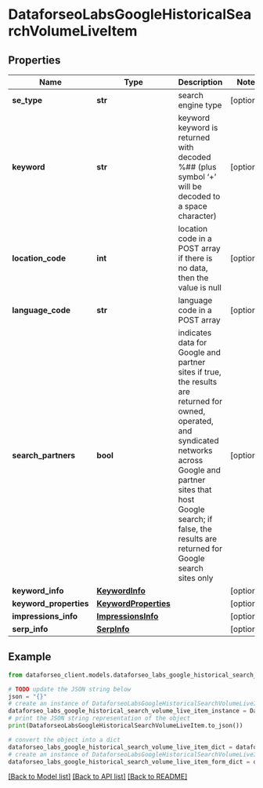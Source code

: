 # DataforseoLabsGoogleHistoricalSearchVolumeLiveItem


## Properties

Name | Type | Description | Notes
------------ | ------------- | ------------- | -------------
**se_type** | **str** | search engine type | [optional] 
**keyword** | **str** | keyword keyword is returned with decoded %## (plus symbol ‘+’ will be decoded to a space character) | [optional] 
**location_code** | **int** | location code in a POST array if there is no data, then the value is null | [optional] 
**language_code** | **str** | language code in a POST array | [optional] 
**search_partners** | **bool** | indicates data for Google and partner sites if true, the results are returned for owned, operated, and syndicated networks across Google and partner sites that host Google search; if false, the results are returned for Google search sites only | [optional] 
**keyword_info** | [**KeywordInfo**](KeywordInfo.md) |  | [optional] 
**keyword_properties** | [**KeywordProperties**](KeywordProperties.md) |  | [optional] 
**impressions_info** | [**ImpressionsInfo**](ImpressionsInfo.md) |  | [optional] 
**serp_info** | [**SerpInfo**](SerpInfo.md) |  | [optional] 

## Example

```python
from dataforseo_client.models.dataforseo_labs_google_historical_search_volume_live_item import DataforseoLabsGoogleHistoricalSearchVolumeLiveItem

# TODO update the JSON string below
json = "{}"
# create an instance of DataforseoLabsGoogleHistoricalSearchVolumeLiveItem from a JSON string
dataforseo_labs_google_historical_search_volume_live_item_instance = DataforseoLabsGoogleHistoricalSearchVolumeLiveItem.from_json(json)
# print the JSON string representation of the object
print(DataforseoLabsGoogleHistoricalSearchVolumeLiveItem.to_json())

# convert the object into a dict
dataforseo_labs_google_historical_search_volume_live_item_dict = dataforseo_labs_google_historical_search_volume_live_item_instance.to_dict()
# create an instance of DataforseoLabsGoogleHistoricalSearchVolumeLiveItem from a dict
dataforseo_labs_google_historical_search_volume_live_item_form_dict = dataforseo_labs_google_historical_search_volume_live_item.from_dict(dataforseo_labs_google_historical_search_volume_live_item_dict)
```
[[Back to Model list]](../README.md#documentation-for-models) [[Back to API list]](../README.md#documentation-for-api-endpoints) [[Back to README]](../README.md)


